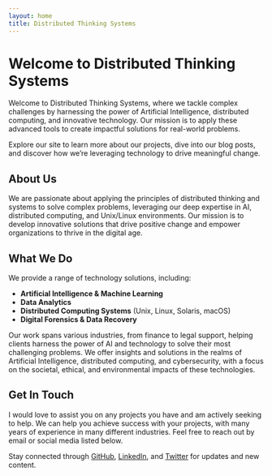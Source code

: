 ```yaml
---
layout: home
title: Distributed Thinking Systems
---
```


# Welcome to Distributed Thinking Systems

Welcome to Distributed Thinking Systems, where we tackle complex challenges by harnessing the power of Artificial Intelligence, distributed computing, and innovative technology. Our mission is to apply these advanced tools to create impactful solutions for real-world problems.

Explore our site to learn more about our projects, dive into our blog posts, and discover how we’re leveraging technology to drive meaningful change.

## About Us

We are passionate about applying the principles of distributed thinking and systems to solve complex problems, leveraging our deep expertise in AI, distributed computing, and Unix/Linux environments. Our mission is to develop innovative solutions that drive positive change and empower organizations to thrive in the digital age.

## What We Do

We provide a range of technology solutions, including:
- **Artificial Intelligence & Machine Learning**
- **Data Analytics**
- **Distributed Computing Systems** (Unix, Linux, Solaris, macOS)
- **Digital Forensics & Data Recovery**

Our work spans various industries, from finance to legal support, helping clients harness the power of AI and technology to solve their most challenging problems. We offer insights and solutions in the realms of Artificial Intelligence, distributed computing, and cybersecurity, with a focus on the societal, ethical, and environmental impacts of these technologies.

## Get In Touch

I would love to assist you on any projects you have and am actively seeking to help. We can help you achieve success with your projects, with many years of experience in many different industries. Feel free to reach out by email or social media listed below.

Stay connected through [GitHub](https://github.com/unixwzrd), [LinkedIn](https://www.linkedin.com/in/unixwzrd), and [Twitter](https://twitter.com/unixwzrd) for updates and new content.